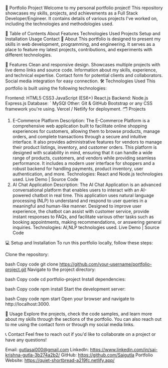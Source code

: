 🚀 Portfolio Project
Welcome to my personal portfolio project! This repository showcases my skills, projects, and achievements as a Full Stack Developer/Engineer. It contains details of various projects I've worked on, including the technologies and methodologies used.

📂 Table of Contents
About
Features
Technologies Used
Projects
Setup and Installation
Usage
Contact
📖 About
This portfolio is designed to present my skills in web development, programming, and engineering. It serves as a place to feature my latest projects, contributions, and experiments with different technologies.

🎨 Features
Clean and responsive design.
Showcases multiple projects with live demo links and source code.
Information about my skills, experience, and technical expertise.
Contact form for potential clients and collaborators.
Social media integration for easy connection.
🛠️ Technologies Used
This portfolio is built using the following technologies:

Frontend:
HTML5
CSS3
JavaScript (ES6+)
React.js
Backend:
Node.js
Express.js
Database:  `
MySQl
Other:
Git & GitHub
Bootstrap or any CSS framework you're using.
Vercel / Netlify for deployment.
🗂️ Projects
1. E-Commerce Platform
Description: The E-Commerce Platform is a comprehensive web application built to facilitate online shopping experiences for customers, allowing them to browse products, manage orders, and complete transactions through a secure and intuitive interface. It also provides administrative features for vendors to manage their product listings, inventory, and customer orders.
This platform is designed with scalability in mind, ensuring that it can handle a wide range of products, customers, and vendors while providing seamless performance. It includes a modern user interface for shoppers and a robust backend for handling payments, product inventory, user authentication, and more.
Technologies: React and Node.js technologies used.
Live Demo | Source Code
2. AI Chat Application
Description: The AI Chat Application is an advanced conversational platform that enables users to interact with an AI-powered chatbot in real time. This application uses natural language processing (NLP) to understand and respond to user queries in a meaningful and human-like manner. Designed to improve user experience, the chatbot can assist with customer service, provide instant responses to FAQs, and facilitate various other tasks such as booking appointments, making recommendations, or answering general inquiries.
Technologies: AI,NLP technologies used.
Live Demo | Source Code


💻 Setup and Installation
To run this portfolio locally, follow these steps:

Clone the repository:

bash
Copy code
git clone https://github.com/your-username/portfolio-project.git
Navigate to the project directory:

bash
Copy code
cd portfolio-project
Install dependencies:

bash
Copy code
npm install
Start the development server:

bash
Copy code
npm start
Open your browser and navigate to http://localhost:3000.

🚀 Usage
Explore the projects, check the code samples, and learn more about my skills through the sections of the portfolio. You can also reach out to me using the contact form or through my social media links.

📞 Contact
Feel free to reach out if you'd like to collaborate on a project or have any questions!

Email: gutlasai000@gmail.com
LinkedIn: https://www.linkedin.com/in/sai-krishna-gutla-3b274a2b2/
GitHub: https://github.com/Saigutla
Portfolio Website: https://quiet-shortbread-a219fc.netlify.app/
